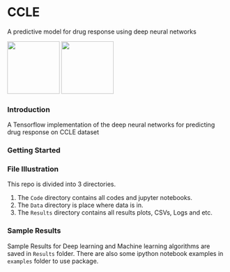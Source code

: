 # CCLE
A predictive model for drug response using deep neural networks

<div float="left">
  <img src="https://www.tensorflow.org/images/tf_logo_transp.png" height="120" >
  <img src="https://s3.amazonaws.com/keras.io/img/keras-logo-2018-large-1200.png" height="120">
</div>
<div float="right">
</div>

### Introduction
A Tensorflow implementation of the deep neural networks for predicting drug response on CCLE dataset

### Getting Started

### File Illustration
This repo is divided into 3 directories.
 1. The `Code` directory contains all codes and jupyter notebooks.
 2. The `Data` directory is place where data is in.
 3. The `Results` directory contains all results plots, CSVs, Logs and etc.


### Sample Results
Sample Results for Deep learning and Machine learning algorithms are saved in `Results` folder. There are also some ipython notebook examples in `examples` folder to use package.

